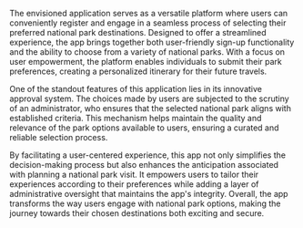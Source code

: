 The envisioned application serves as a versatile platform where users can conveniently register and engage in a seamless process of selecting their preferred national park destinations. Designed to offer a streamlined experience, the app brings together both user-friendly sign-up functionality and the ability to choose from a variety of national parks. With a focus on user empowerment, the platform enables individuals to submit their park preferences, creating a personalized itinerary for their future travels.

One of the standout features of this application lies in its innovative approval system. The choices made by users are subjected to the scrutiny of an administrator, who ensures that the selected national park aligns with established criteria. This mechanism helps maintain the quality and relevance of the park options available to users, ensuring a curated and reliable selection process.

By facilitating a user-centered experience, this app not only simplifies the decision-making process but also enhances the anticipation associated with planning a national park visit. It empowers users to tailor their experiences according to their preferences while adding a layer of administrative oversight that maintains the app's integrity. Overall, the app transforms the way users engage with national park options, making the journey towards their chosen destinations both exciting and secure. 
